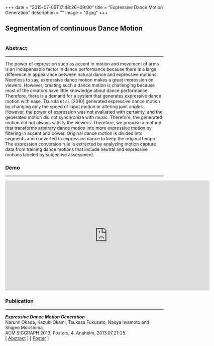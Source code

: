 +++
date = "2015-07-05T17:48:26+09:00"
title = "Expressive Dance Motion Generation"
description = ""
image = "0.jpg"
+++

## Segmentation of continuous Dance Motion
<div class="embedded-image-wrapper">
    <div class="embedded-image-container">
        <img src="../../img/projects/0.jpg" alt="" />
    </div>
</div>

### Abstract
---
The power of expression such as accent in motion and movement of arms is an indispensable factor in dance performance because there is a large difference in appearance between natural dance and expressive motions. Needless to say, expressive dance motion makes a great impression on viewers. However, creating such a dance motion is challenging because most of the creators have little knowledge about dance performance. Therefore, there is a demand for a system that generates expressive dance motion with ease. Tsuruta et al. [2010] generated expressive dance motion by changing only the speed of input motion or altering joint angles. However, the power of expression was not evaluated with certainty, and the generated motion did not synchronize with music. Therefore, the generated motion did not always satisfy the viewers.
Therefore, we propose a method that transforms arbitrary dance motion into more expressive motion by filtering in accent and power. Original dance motion is divided into segments and converted to expressive dance to keep the original tempo. The expression conversion rule is extracted by analyzing motion capture data from training dance motions that include neutral and expressive motions labeled by subjective assessment.


### Demo
---
<div class="embedded-image-wrapper">
    <div class="embedded-image-container">
        <iframe width="650" height="350" src="https://www.youtube.com/embed/1zRfETCZaho" frameborder="0" allowfullscreen></iframe>
    </div>
</div>


### Publication
---
<div class="publication">
<p>
<b><i>Expressive Dance Motion Generation</i></b><br>
Narumi Okada, Kazuki Okami, Tsukasa Fukusato, Naoya Iwamoto and Shigeo Morishima.<br>
ACM SIGGRAPH 2013, Posters, 4, Anaheim, 2013.07.21-25.<br>
[ <a href="https://dl.dropboxusercontent.com/u/10792480/paper/okada/2013_SIGGRAPH/Siggraph_okada.pdf"><i class="fa fa-file-pdf-o text-primary"></i> Abstract</a> ]
[ <a href="https://dl.dropboxusercontent.com/u/10792480/paper/okada/2013_SIGGRAPH/Siggraph_okada_poseter.pdf"><i class="fa fa-file-pdf-o text-primary"></i> Poster</a> ]
</div>

